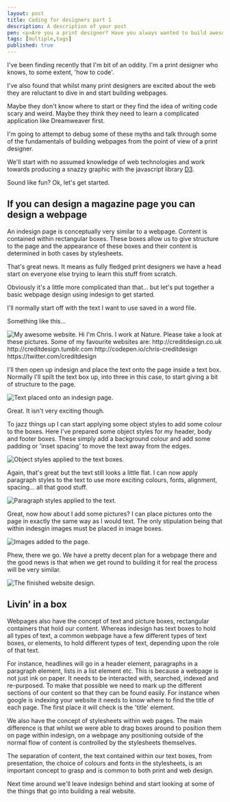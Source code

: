 ```yaml
---
layout: post
title: Coding for designers part 1
description: A description of your post
pen: <p>Are you a print designer? Have you always wanted to build awesome things on the internet but weren't really sure how to go about it? Don't worry, if you can design a page in indesign you can design a page on the web. Don't believe me? Well let's get started then.</p>
tags: [multiple,tags]
published: true
---
```


I've been finding recently that I'm bit of an oddity. I'm a print designer who knows, to some extent, 'how to code'.

I've also found that whilst many print designers are excited about the web they are reluctant to dive in and start building webpages.

Maybe they don't know where to start or they find the idea of writing code scary and weird. Maybe they think they need to learn a complicated application like Dreamweaver first.

I'm going to attempt to debug some of these myths and talk through some of the fundamentals of building webpages from the point of view of a print designer.

We'll start with no assumed knowledge of web technologies and work towards producing a snazzy graphic with the javascript library [D3](http://d3js.org/).

Sound like fun? Ok, let's get started.

## If you can design a magazine page you can design a webpage

An indesign page is conceptually very similar to a webpage. Content is contained within rectangular boxes. These boxes allow us to give structure to the page and the appearance of these boxes and their content is determined in both cases by stylesheets. 

That's great news. It means as fully fledged print designers we have a head start on everyone else trying to learn this stuff from scratch.

Obviously it's a little more complicated than that... but let's put together a basic webpage design using indesign to get started.

I'll normally start off with the text I want to use saved in a word file. 

Something like this...

<img src="{{ site.baseurl }}images/posts/coding-club-1/word.jpg" alt="My awesome website. Hi I'm Chris. I work at Nature. Please take a look at these pictures. Some of my favourite websites are: http://creditdesign.co.uk http://creditdesign.tumblr.com http://codepen.io/chris-creditdesign https://twitter.com/creditdesign"/>

I'll then open up indesign and place the text onto the page inside a text box. Normally I'll spilt the text box up, into three in this case, to start giving a bit of structure to the page.

<img src="{{ site.baseurl }}images/posts/coding-club-1/indesign-textboxes.jpg" alt="Text placed onto an indesign page.">

Great. It isn't very exciting though.

To jazz things up I can start applying some object styles to add some colour to the boxes. Here I've prepared some object styles for my header, body and footer boxes. These simply add a background colour and add some padding or 'inset spacing' to move the text away from the edges.

<img src="{{ site.baseurl }}images/posts/coding-club-1/indesign-objectstyles.jpg" alt="Object styles applied to the text boxes.">

Again, that's great but the text still looks a little flat. I can now apply paragraph styles to the text to use more exciting colours, fonts, alignment, spacing... all that good stuff.

<img src="{{ site.baseurl }}images/posts/coding-club-1/indesign-paragraphstyles.jpg" alt="Paragraph styles applied to the text.">

Great, now how about I add some pictures? I can place pictures onto the page in exactly the same way as I would text. The only stipulation being that within indesgin images must be placed in image boxes.

<img src="{{ site.baseurl }}images/posts/coding-club-1/indesign-images.jpg" alt="Images added to the page.">

Phew, there we go. We have a pretty decent plan for a webpage there and the good news is that when we get round to building it for real the process will be very similar.

<img src="{{ site.baseurl }}images/posts/coding-club-1/website-indesign.jpg" alt="The finished website design.">

## Livin' in a box

Webpages also have the concept of text and picture boxes, rectangular containers that hold our content. Whereas indesign has text boxes to hold all types of text, a common webpage have a few different types of text boxes, or elements, to hold different types of text, depending upon the role of that text.

For instance, headlines will go in a header element, paragraphs in a paragraph element, lists in a list element etc. This is because a webpage is not just ink on paper. It needs to be interacted with, searched, indexed and re-purposed. To make that possible we need to mark up the different sections of our content so that they can be found easily. For instance when google is indexing your website it needs to know where to find the title of each page. The first place it will check is the 'title' element.

We also have the concept of stylesheets within web pages. The main difference is that whilst we were able to drag boxes around to position them on page within indesign, on a webpage any positioning outside of the normal flow of content is controlled by the stylesheets themselves.

The separation of content, the text contained within our text boxes, from presentation, the choice of colours and fonts in the stylesheets, is an important concept to grasp and is common to both print and web design.

Next time around we'll leave indesign behind and start looking at some of the things that go into building a real website.